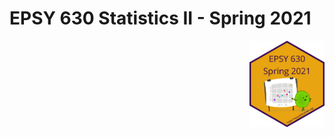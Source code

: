 EPSY 630 Statistics II - Spring 2021
================

<a href='https://epsy630.bryer.org'><img src='EPSY-630-Spring-2021.png' align="right" height="138.5" /></a>
